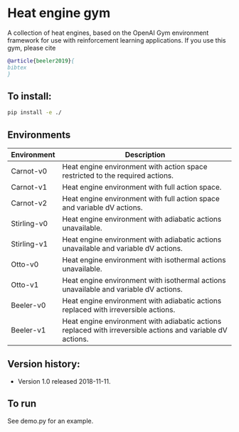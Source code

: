 # Heat engine gym

A collection of heat engines, based on the OpenAI Gym environment framework for use with reinforcement learning applications.  If you use this gym, please cite

```bibtex
@article{beeler2019}{
bibtex
}
```



## To install:
```bash
pip install -e ./
```



## Environments


Environment | Description
--- | ---
Carnot-v0 | Heat engine environment with action space restricted to the required actions. 
Carnot-v1 | Heat engine environment with full action space.
Carnot-v2 | Heat engine environment with full action space and variable dV actions.
Stirling-v0 | Heat engine environment with adiabatic actions unavailable.
Stirling-v1 | Heat engine environment with adiabatic actions unavailable and variable dV actions.
Otto-v0 | Heat engine environment with isothermal actions unavailable.
Otto-v1 | Heat engine environment with isothermal actions unavailable and variable dV actions.
Beeler-v0 | Heat engine environment with adiabatic actions replaced with irreversible actions.
Beeler-v1 | Heat engine environment with adiabatic actions replaced with irreversible actions and variable dV actions.


## Version history:

- Version 1.0 released 2018-11-11.


## To  run

See demo.py for an example.



